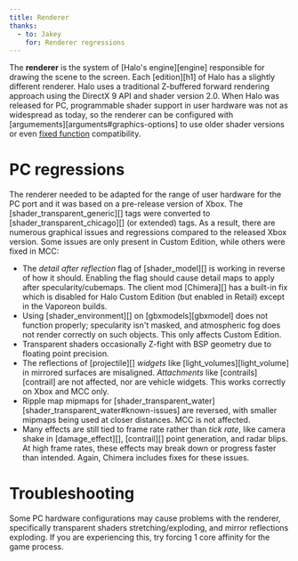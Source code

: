 ```yaml
---
title: Renderer
thanks:
  - to: Jakey
    for: Renderer regressions
---
```

The **renderer** is the system of [Halo's engine][engine] responsible for drawing the scene to the screen. Each [edition][h1] of Halo has a slightly different renderer. Halo uses a traditional Z-buffered forward rendering approach using the DirectX 9 API and shader version 2.0. When Halo was released for PC, programmable shader support in user hardware was not as widespread as today, so the renderer can be configured with [argumements][arguments#graphics-options] to use older shader versions or even [fixed function][ff] compatibility.

# PC regressions
The renderer needed to be adapted for the range of user hardware for the PC port and it was based on a pre-release version of Xbox. The [shader_transparent_generic][] tags were converted to [shader_transparent_chicago][] (or extended) tags. As a result, there are numerous graphical issues and regressions compared to the released Xbox version. Some issues are only present in Custom Edition, while others were fixed in MCC:

* The _detail after reflection_ flag of [shader_model][] is working in reverse of how it should. Enabling the flag should cause detail maps to apply after specularity/cubemaps. The client mod [Chimera][] has a built-in fix which is disabled for Halo Custom Edition (but enabled in Retail) except in the Vaporeon builds.
* Using [shader_environment][] on [gbxmodels][gbxmodel] does not function properly; specularity isn't masked, and atmospheric fog does not render correctly on such objects. This only affects Custom Edition.
* Transparent shaders occasionally Z-fight with BSP geometry due to floating point precision.
* The reflections of [projectile][] _widgets_ like [light_volumes][light_volume] in mirrored surfaces are misaligned. _Attachments_ like [contrails][contrail] are not affected, nor are vehicle widgets. This works correctly on Xbox and MCC only.
* Ripple map mipmaps for [shader_transparent_water][shader_transparent_water#known-issues] are reversed, with smaller mipmaps being used at closer distances. MCC is not affected.
* Many effects are still tied to frame rate rather than _tick rate_, like camera shake in [damage_effect][], [contrail][] point generation, and radar blips. At high frame rates, these effects may break down or progress faster than intended. Again, Chimera includes fixes for these issues.

# Troubleshooting
Some PC hardware configurations may cause problems with the renderer, specifically transparent shaders stretching/exploding, and mirror reflections exploding. If you are experiencing this, try forcing 1 core affinity for the game process.

[ff]: https://en.wikipedia.org/wiki/Fixed-function
